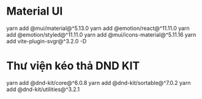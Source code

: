 # Material UI

yarn add @mui/material@^5.13.0
yarn add @emotion/react@^11.11.0
yarn add @emotion/styled@^11.11.0
yarn add @mui/icons-material@^5.11.16
yarn add vite-plugin-svgr@^3.2.0 -D

# Thư viện kéo thả DND KIT

yarn add @dnd-kit/core@^6.0.8
yarn add @dnd-kit/sortable@^7.0.2
yarn add @dnd-kit/utilities@^3.2.1
